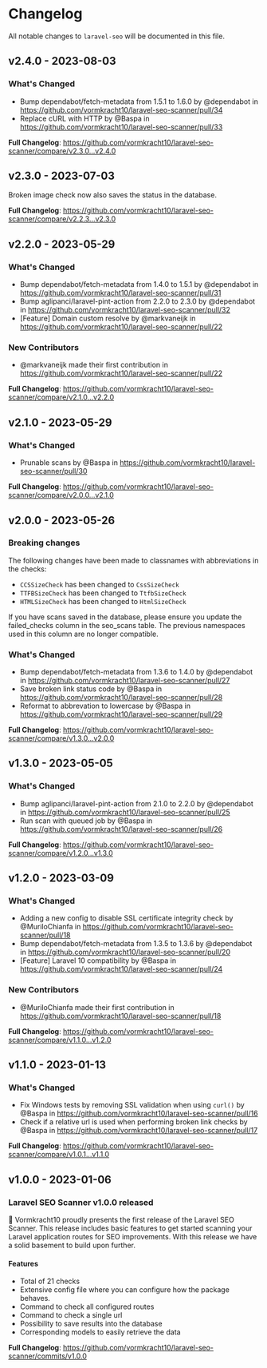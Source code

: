 # Changelog

All notable changes to `laravel-seo` will be documented in this file.

## v2.4.0 - 2023-08-03

### What's Changed

- Bump dependabot/fetch-metadata from 1.5.1 to 1.6.0 by @dependabot in https://github.com/vormkracht10/laravel-seo-scanner/pull/34
- Replace cURL with HTTP by @Baspa in https://github.com/vormkracht10/laravel-seo-scanner/pull/33

**Full Changelog**: https://github.com/vormkracht10/laravel-seo-scanner/compare/v2.3.0...v2.4.0

## v2.3.0 - 2023-07-03

Broken image check now also saves the status in the database.

**Full Changelog**: https://github.com/vormkracht10/laravel-seo-scanner/compare/v2.2.3...v2.3.0

## v2.2.0 - 2023-05-29

### What's Changed

- Bump dependabot/fetch-metadata from 1.4.0 to 1.5.1 by @dependabot in https://github.com/vormkracht10/laravel-seo-scanner/pull/31
- Bump aglipanci/laravel-pint-action from 2.2.0 to 2.3.0 by @dependabot in https://github.com/vormkracht10/laravel-seo-scanner/pull/32
- [Feature] Domain custom resolve by @markvaneijk in https://github.com/vormkracht10/laravel-seo-scanner/pull/22

### New Contributors

- @markvaneijk made their first contribution in https://github.com/vormkracht10/laravel-seo-scanner/pull/22

**Full Changelog**: https://github.com/vormkracht10/laravel-seo-scanner/compare/v2.1.0...v2.2.0

## v2.1.0 - 2023-05-29

### What's Changed

- Prunable scans by @Baspa in https://github.com/vormkracht10/laravel-seo-scanner/pull/30

**Full Changelog**: https://github.com/vormkracht10/laravel-seo-scanner/compare/v2.0.0...v2.1.0

## v2.0.0 - 2023-05-26

### Breaking changes

The following changes have been made to classnames with abbreviations in the checks:

- `CCSSizeCheck` has been changed to `CssSizeCheck`
- `TTFBSizeCheck` has been changed to `TtfbSizeCheck`
- `HTMLSizeCheck` has been changed to `HtmlSizeCheck`

If you have scans saved in the database, please ensure you update the failed_checks column in the seo_scans table. The previous namespaces used in this column are no longer compatible.

### What's Changed

- Bump dependabot/fetch-metadata from 1.3.6 to 1.4.0 by @dependabot in https://github.com/vormkracht10/laravel-seo-scanner/pull/27
- Save broken link status code by @Baspa in https://github.com/vormkracht10/laravel-seo-scanner/pull/28
- Reformat to abbrevation to lowercase by @Baspa in https://github.com/vormkracht10/laravel-seo-scanner/pull/29

**Full Changelog**: https://github.com/vormkracht10/laravel-seo-scanner/compare/v1.3.0...v2.0.0

## v1.3.0 - 2023-05-05

### What's Changed

- Bump aglipanci/laravel-pint-action from 2.1.0 to 2.2.0 by @dependabot in https://github.com/vormkracht10/laravel-seo-scanner/pull/25
- Run scan with queued job by @Baspa in https://github.com/vormkracht10/laravel-seo-scanner/pull/26

**Full Changelog**: https://github.com/vormkracht10/laravel-seo-scanner/compare/v1.2.0...v1.3.0

## v1.2.0 - 2023-03-09

### What's Changed

- Adding a new config to disable SSL certificate integrity check by @MuriloChianfa in https://github.com/vormkracht10/laravel-seo-scanner/pull/18
- Bump dependabot/fetch-metadata from 1.3.5 to 1.3.6 by @dependabot in https://github.com/vormkracht10/laravel-seo-scanner/pull/20
- [Feature] Laravel 10 compatibility by @Baspa in https://github.com/vormkracht10/laravel-seo-scanner/pull/24

### New Contributors

- @MuriloChianfa made their first contribution in https://github.com/vormkracht10/laravel-seo-scanner/pull/18

**Full Changelog**: https://github.com/vormkracht10/laravel-seo-scanner/compare/v1.1.0...v1.2.0

## v1.1.0 - 2023-01-13

### What's Changed

- Fix Windows tests by removing SSL validation when using `curl()` by @Baspa in https://github.com/vormkracht10/laravel-seo-scanner/pull/16
- Check if a relative url is used when performing broken link checks by @Baspa in https://github.com/vormkracht10/laravel-seo-scanner/pull/17

**Full Changelog**: https://github.com/vormkracht10/laravel-seo-scanner/compare/v1.0.1...v1.1.0

## v1.0.0 - 2023-01-06

### Laravel SEO Scanner v1.0.0 released

🚀 Vormkracht10 proudly presents the first release of the Laravel SEO Scanner. This release includes basic features to get started scanning your Laravel application routes for SEO improvements. With this release we have a solid basement to build upon further.

#### Features

- Total of 21 checks
- Extensive config file where you can configure how the package behaves.
- Command to check all configured routes
- Command to check a single url
- Possibility to save results into the database
- Corresponding models to easily retrieve the data

**Full Changelog**: https://github.com/vormkracht10/laravel-seo-scanner/commits/v1.0.0
